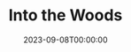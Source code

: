 ---
title: Into the Woods
date: 2023-09-08T00:00:00
opening_date: 1996-06-07
closing_date: 1996-06-23
layout: productions
program:
Theatre: Theatre Jacksonville
Venue: Little Theatre
cast:
- Narrator: Karl Rogers
- Cinderella: Melissa Painter
- Jack: Carey Malloy
- Jack's Mother: Trish Strain
- Baker: Todd Baker
- Baker's Wife: Cristina Williams
- Cinderella's Stepmother: Peggie Black
- Florinda: Susan Klamroth Shami
- Lucinda: Emily Swallow
- Cinderella's Father: Charles Shami
- Little Red Riding Hood: Tania Lenore Howey
- Witch: Kathy Biddle
- Cinderella's Mother: Julie Wade
- Mysterious Man: Karl Rogers
- Wolf: Darren Frazier
- Granny: Katie G. Freedman
- Rapunzel: Amanda Rogers
- Rapunzel's Prince: Jerry Emmett Owen
- Cinderella's Prince: Trey Ryan
- Steward: Steve Metheny
- Giant: Elaine Gantz
- Snow White: Robyn L. Scott
- Sleeping Beauty: Shelly Hughes
crew:
- Artistic Director: Robert Arleigh White
- Scenic and Lighting Design: Andrew J. Way
- Musical Director: Laura Peden
- Costume Design: Nancy Pipkin
- Stage Manager: Elaine Gantz
- Assistant Stage Manager: Christina Roberts
- Key Grip: Jon Bennett
- Stage Hand:
  - Andrea Chaknis
  - Chris Cromartie
  - Jamie Thayer
  - Jacob Thayer
  - Patrick Looney
  - Nicholas Novelly
  - Sherri Stratton
  - Brad Whiteker
- Fly Captain: Craig Kassan
- Fly:
  - Brad Whiteker
  - Pat Kassan
- Set Construction:
  - Jon Bennett
  - Andrea Chaknis
  - Ron Christianson
  - Sarah Meece
  - Brad Whiteker
  - Julie Wade
  - Steve Metheny
  - Karen Jones
  - Scott Hooks
  - Chris Powell
  - Chris Cromartie
  - Jacob Thayer
  - Jamie Thayer
  - Randy Roderick
  - Michelle Bargason
  - Fred Beckham
  - Pam Cashmere
- Properties Mistress: Donna Hughes
- Properties:
  - Carmen Chronister
  - Jessica Ray
  - Jose Ray
- Master Electrician: Jamie Wright
- Sound Designer: Craig Spirko
- Sound Technician: Michael Porter
- Light Board Technician: Gloria Pepe
- Follow Spot Technician: Ron Christianson
- Costume Crew:
  - Joy Smith
  - Nitzia Cochran
- Hair and Make-up: Bruce Musser
- Program Cover Art and Graphics Support: Melissa Russell
- Volunteer Coordinator: Lovelle MacLean
orchestra:
- Piano: Laura Peden
- Percussion: John Mayfield
- Clarinet: Valerie Mayfield
- Flute: Stephanie Nunez
- Violin: Augi Lye
---
